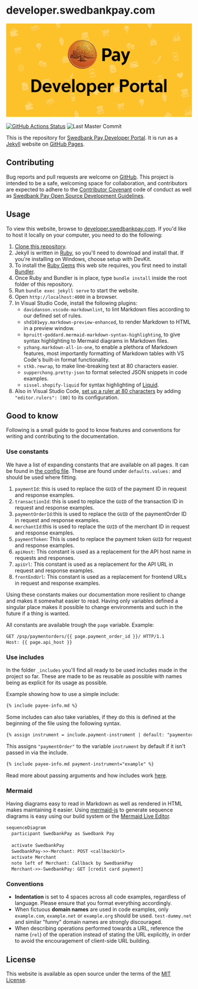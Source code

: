 # developer.swedbankpay.com

[![Swedbank Pay Developer Portal][dev-portal-image]][dev-portal]

[![GitHub Actions Status][gh-actions-badge]][gh-actions]
![Last Master Commit][last-commit-badge]

This is the repository for [Swedbank Pay Developer Portal][swp-dp]. It is run as a
[Jekyll][jekyll] website on [GitHub Pages][gh-pages].

## Contributing

Bug reports and pull requests are welcome on [GitHub][github]. This project is
intended to be a safe, welcoming space for collaboration, and contributors
are expected to adhere to the [Contributor Covenant][ccov] code of conduct as
well as [Swedbank Pay Open Source Development Guidelines][dev-guidelines].

## Usage

To view this website, browse to [developer.swedbankpay.com][swp-dp]. If you'd
like to host it locally on your computer, you need to do the following:

1. [Clone this repository][cloning].
2. Jekyll is written in [Ruby][ruby], so you'll need to download and install
   that. If you're installing on Windows, choose setup with DevKit.
3. To install the [Ruby Gems][gems] this web site requires, you first need to
   install [Bundler][bundler].
4. Once Ruby and Bundler is in place, type `bundle install` inside the root
   folder of this repository.
5. Run `bundle exec jekyll serve` to start the website.
6. Open `http://localhost:4000` in a browser.
7. In Visual Studio Code, install the following plugins:
   * `davidanson.vscode-markdownlint`, to lint Markdown files according to our
     defined set of rules.
   * `shd101wyy.markdown-preview-enhanced`, to render Markdown to HTML in a
     preview window.
   * `bpruitt-goddard.mermaid-markdown-syntax-highlighting`, to give syntax
     highlighting to Mermaid diagrams in Markdown files.
   * `yzhang.markdown-all-in-one`, to enable a plethora of Markdown features,
     most importantly formatting of Markdown tables with VS Code's built-in
     format functionality.
   * `stkb.rewrap`, to make line-breaking text at 80 characters easier.
   * `supperchong.pretty-json` to format selected JSON snippets in code
     examples.
   * `sissel.shopify-liquid` for syntax highlighting of [Liquid][liquid].
8. Also in Visual Studio Code, [set up a ruler at 80 characters][vsc-ruler]
   by adding `"editor.rulers": [80]` to its configuration.

## Good to know

Following is a small guide to good to know features and conventions for writing
and contributing to the documentation.

### Use constants

We have a list of expanding constants that are available on all pages.
It can be found in [the config file][config-yml].
These are found under `defaults.values:` and should be used where fitting.

1. `paymentId`: this is used to replace the `GUID` of the payment ID in request
   and response examples.
2. `transactionId`: this is used to replace the `GUID` of the transaction ID in
   request and response examples.
3. `paymentOrderId`:this is used to replace the `GUID` of the paymentOrder ID in
   request and response examples.
4. `merchantId`:this is used to replace the `GUID` of the merchant ID in request
   and response examples.
5. `paymentToken`: This is used to replace the payment token `GUID` for request
   and response examples.
6. `apiHost`: This constant is used as a replacement for the API host name in requests and
   responses.
7. `apiUrl`: This constant is used as a replacement for the API URL in request and
   response examples.
8. `frontEndUrl`: This constant is used as a replacement for frontend URLs in request
   and response examples.

Using these constants makes our documentation more resilient to change and makes
it somewhat easier to read.
Having only variables defined a singular place makes it possible to change
environments and such in the future if a thing is wanted.

All constants are available trough the `page` variable.
Example:

```http
GET /psp/paymentorders/{{ page.payment_order_id }}/ HTTP/1.1
Host: {{ page.api_host }}
```

### Use includes

In the folder `_includes` you'll find all ready to be used includes made in the
project so far.
These are made to be as reusable as possible with names being as explicit for
its usage as possible.

Example showing how to use a simple include:

```markdown
{% include payee-info.md %}
```

Some includes can also take variables, if they do this is defined at the
beginning of the file using the following syntax.

```markdown
{% assign instrument = include.payment-instrument | default: "paymentorder" %}
```

This assigns `"paymentOrder"` to the variable `instrument` by default if it
isn't passed in via the include.

```markdown
{% include payee-info.md payment-instrument="example" %}
```

Read more about passing arguments and how includes work [here][liquid-includes].

### Mermaid

Having diagrams easy to read in Markdown as well as rendered in HTML makes
maintaining it easier.
Using [mermaid-js][mermaid-github] to generate sequence diagrams is easy using
our build system or the [Mermaid Live Editor][mermaid-live-editor].

```mermaid
sequenceDiagram
  participant SwedbankPay as Swedbank Pay

  activate SwedbankPay
  SwedbankPay->>-Merchant: POST <callbackUrl>
  activate Merchant
  note left of Merchant: Callback by SwedbankPay
  Merchant->>-SwedbankPay: GET [credit card payment]
```

### Conventions

* **Indentation** is set to 4 spaces across all code examples, regardless of
  language. Please ensure that you format everything accordingly.
* When fictuous **domain names** are used in code examples, only `example.com`,
  `example.net` or `example.org` should be used. `test-dummy.net` and similar
  "funny" domain names are strongly discouraged.
* When describing operations performed towards a URL, reference the name (`rel`)
  of the operation instead of stating the URL explicitly, in order to avoid the
  encouragement of client-side URL building.

## License

This website is available as open source under the terms of the
[MIT License][license].

[bundler]: https://bundler.io/
[ccov]: http://contributor-covenant.org
[cloning]: https://help.github.com/articles/cloning-a-repository/
[config-yml]: _config.yml
[dev-guidelines]: https://developer.swedbankpay.com/resources/development-guidelines
[dev-portal-image]: ./assets/img/swedbank-pay-developer-portal.png
[dev-portal]: https://developer.swedbankpay.com/
[gems]: https://rubygems.org/
[gh-actions-badge]: https://github.com/SwedbankPay/developer.swedbankpay.com/workflows/jekyll-build/badge.svg
[gh-actions]: https://github.com/SwedbankPay/developer.swedbankpay.com/actions
[gh-pages]: https://pages.github.com/
[github]: https://github.com/SwedbankPay/developer.swedbankpay.com/
[jekyll]: https://jekyllrb.com/
[last-commit-badge]: https://img.shields.io/github/last-commit/SwedbankPay/developer.swedbankpay.com/master
[license]: https://opensource.org/licenses/MIT
[liquid-includes]: https://jekyllrb.com/docs/includes/
[liquid]: https://jekyllrb.com/docs/liquid/
[mermaid-github]: https://github.com/mermaid-js/mermaid
[mermaid-live-editor]: https://mermaidjs.github.io/mermaid-live-editor
[ruby]: https://www.ruby-lang.org/en/
[swp-dp]: https://developer.swedbankpay.com
[vsc-ruler]: https://stackoverflow.com/a/29972073/61818
